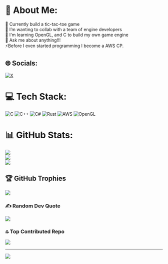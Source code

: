 # 💫 About Me:
🔭 Currently build a tic-tac-toe game <br>👯 I’m wanting to collab with a team of engine developers<br>🌱 I'm learning OpenGL, and C to build my own game engine<br>💬 Ask me about anything!!!<br>⚡Before I even started programming I become a AWS CP.<br>


## 🌐 Socials:
[![X](https://img.shields.io/badge/X-black.svg?logo=X&logoColor=white)](https://x.com/@PixelplusG) 

# 💻 Tech Stack:
![C](https://img.shields.io/badge/c-%2300599C.svg?style=for-the-badge&logo=c&logoColor=white) ![C++](https://img.shields.io/badge/c++-%2300599C.svg?style=for-the-badge&logo=c%2B%2B&logoColor=white) ![C#](https://img.shields.io/badge/c%23-%23239120.svg?style=for-the-badge&logo=csharp&logoColor=white) ![Rust](https://img.shields.io/badge/rust-%23000000.svg?style=for-the-badge&logo=rust&logoColor=white) ![AWS](https://img.shields.io/badge/AWS-%23FF9900.svg?style=for-the-badge&logo=amazon-aws&logoColor=white) ![OpenGL](https://img.shields.io/badge/OpenGL-%23FFFFFF.svg?style=for-the-badge&logo=opengl)
# 📊 GitHub Stats:
![](https://github-readme-stats.vercel.app/api?username=JacobersCom&theme=radical&hide_border=false&include_all_commits=false&count_private=true)<br/>
![](https://nirzak-streak-stats.vercel.app/?user=JacobersCom&theme=radical&hide_border=false)<br/>
![](https://github-readme-stats.vercel.app/api/top-langs/?username=JacobersCom&theme=radical&hide_border=false&include_all_commits=false&count_private=true&layout=compact)

## 🏆 GitHub Trophies
![](https://github-profile-trophy.vercel.app/?username=JacobersCom&theme=radical&no-frame=true&no-bg=true&margin-w=4)

### ✍️ Random Dev Quote
![](https://quotes-github-readme.vercel.app/api?type=horizontal&theme=radical)

### 🔝 Top Contributed Repo
![](https://github-contributor-stats.vercel.app/api?username=JacobersCom&limit=5&theme=dark&combine_all_yearly_contributions=true)

---
[![](https://visitcount.itsvg.in/api?id=JacobersCom&icon=0&color=0)](https://visitcount.itsvg.in)

<!-- Proudly created with GPRM ( https://gprm.itsvg.in ) -->
